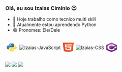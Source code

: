 ### Olá, eu sou Izaias Ciminio 😉

- 💼 Hoje trabalho como tecnico multi skill
- 🌱 Atualmente estou aprendendo Python
- 😄 Pronomes: Ele/Dele

<div style="display: inline_block"><br>
  
  <img align="center" alt="Izaias-phyton-Js" height="30" width="40" src="https://raw.githubusercontent.com/devicons/devicon/master/icons/python/python-original.svg"/>
  <img align="center" alt="Izaias-JavaScript" height="30" width="40" src="https://cdn.jsdelivr.net/gh/devicons/devicon/icons/javascript/javascript-original.svg"/>
  <img align="center" alt="Izaias-HTML" height="30" width="40" src="https://raw.githubusercontent.com/devicons/devicon/master/icons/html5/html5-original.svg">
  <img align="center" alt="Izaias-CSS" height="30" width="40" src="https://cdn.jsdelivr.net/gh/devicons/devicon/icons/css3/css3-original.svg">
  <img align="center" alt="Izaias-Csharp" height="30" width="40" src="https://raw.githubusercontent.com/devicons/devicon/master/icons/csharp/csharp-original.svg">
</div>
  
  ##


<div>

 <a href=https://discord.gg/nTjAaG48 target="_blank"><img src="https://img.shields.io/badge/Discord-7289DA?style=for-the-badge&logo=discord&logoColor=white" target="_blank"></a> 
  <a href = "izaiasciminiobarbosa@gmail.com"><img src="https://img.shields.io/badge/Gmail-D14836?style=for-the-badge&logo=gmail&logoColor=white" target="_blank"></a>
  <a href=https://www.linkedin.com/in/izaiascbarbosa/ target="_blank"><img src="https://img.shields.io/badge/-LinkedIn-%230077B5?style=for-the-badge&logo=linkedin&logoColor=white" target="_blank"></a> 

</div>
